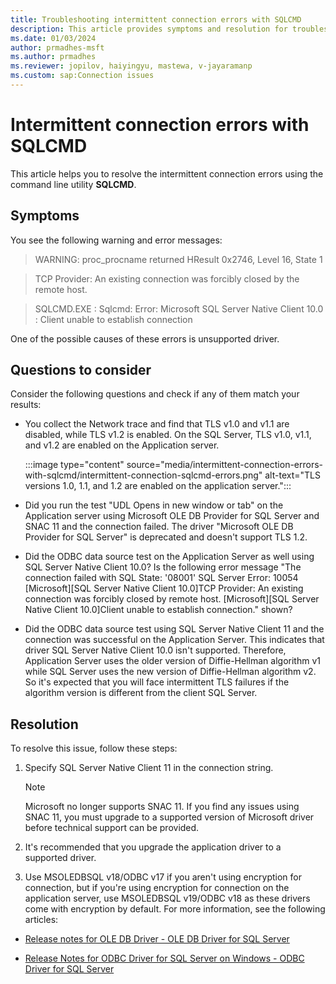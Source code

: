 ```yaml
---
title: Troubleshooting intermittent connection errors with SQLCMD
description: This article provides symptoms and resolution for troubleshooting intermittent connection errors with SQLCMD.
ms.date: 01/03/2024
author: prmadhes-msft
ms.author: prmadhes
ms.reviewer: jopilov, haiyingyu, mastewa, v-jayaramanp
ms.custom: sap:Connection issues
---
```


# Intermittent connection errors with SQLCMD

This article helps you to resolve the intermittent connection errors using the command line utility **SQLCMD**.

## Symptoms

You see the following warning and error messages:

> WARNING: proc_procname returned HResult 0x2746, Level 16, State 1

> TCP Provider: An existing connection was forcibly closed by the remote host.

> SQLCMD.EXE : Sqlcmd: Error: Microsoft SQL Server Native Client 10.0 : Client unable to establish connection

One of the possible causes of these errors is unsupported driver.

## Questions to consider

Consider the following questions and check if any of them match your results:

- You collect the Network trace and find that TLS v1.0 and v1.1 are disabled, while TLS v1.2 is enabled. On the SQL Server, TLS v1.0, v1.1, and v1.2 are enabled on the Application server.

  :::image type="content" source="media/intermittent-connection-errors-with-sqlcmd/intermittent-connection-sqlcmd-errors.png" alt-text="TLS versions 1.0, 1.1, and 1.2 are enabled on the application server.":::

- Did you run the test "UDL Opens in new window or tab" on the Application server using Microsoft OLE DB Provider for SQL Server and SNAC 11 and the connection failed. The driver "Microsoft OLE DB Provider for SQL Server" is deprecated and doesn't support TLS 1.2.

- Did the ODBC data source test on the Application Server as well using SQL Server Native Client 10.0? Is the following error message "The connection failed with SQL State: '08001' SQL Server Error: 10054 [Microsoft][SQL Server Native Client 10.0]TCP Provider: An existing connection was forcibly closed by remote host. [Microsoft][SQL Server Native Client 10.0]Client unable to establish connection." shown?

- Did the ODBC data source test using SQL Server Native Client 11 and the connection was successful on the Application Server. This indicates that driver SQL Server Native Client 10.0 isn't supported. Therefore, Application Server uses the older version of Diffie-Hellman algorithm v1 while SQL Server uses the new version of Diffie-Hellman algorithm v2. So it's expected that you will face intermittent TLS failures if the algorithm version is different from the client SQL Server.

## Resolution

To resolve this issue, follow these steps:

1. Specify SQL Server Native Client 11 in the connection string.

   > [!NOTE]
   > Microsoft no longer supports SNAC 11. If you find any issues using SNAC 11, you must upgrade to a supported version of Microsoft driver before technical support can be provided.

1. It's recommended that you upgrade the application driver to a supported driver.
1. Use MSOLEDBSQL v18/ODBC v17 if you aren't using encryption for connection, but if you're using encryption for connection on the application server, use MSOLEDBSQL v19/ODBC v18 as these drivers come with encryption by default. For more information, see the following articles:

  - [Release notes for OLE DB Driver - OLE DB Driver for SQL Server](/sql/connect/oledb/release-notes-for-oledb-driver-for-sql-server?view=sql-server-ver16&preserve-view=true)

  - [Release Notes for ODBC Driver for SQL Server on Windows - ODBC Driver for SQL Server](/sql/connect/odbc/windows/release-notes-odbc-sql-server-windows)
